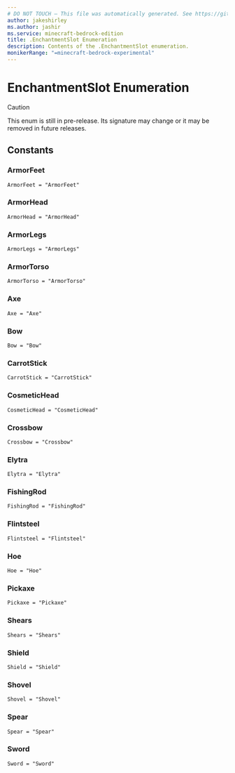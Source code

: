 ```yaml
---
# DO NOT TOUCH — This file was automatically generated. See https://github.com/mojang/minecraftapidocsgenerator to modify descriptions, examples, etc.
author: jakeshirley
ms.author: jashir
ms.service: minecraft-bedrock-edition
title: .EnchantmentSlot Enumeration
description: Contents of the .EnchantmentSlot enumeration.
monikerRange: "=minecraft-bedrock-experimental"
---
```

# EnchantmentSlot Enumeration

> [!CAUTION]
> This enum is still in pre-release.  Its signature may change or it may be removed in future releases.

## Constants
### **ArmorFeet**
`ArmorFeet = "ArmorFeet"`
### **ArmorHead**
`ArmorHead = "ArmorHead"`
### **ArmorLegs**
`ArmorLegs = "ArmorLegs"`
### **ArmorTorso**
`ArmorTorso = "ArmorTorso"`
### **Axe**
`Axe = "Axe"`
### **Bow**
`Bow = "Bow"`
### **CarrotStick**
`CarrotStick = "CarrotStick"`
### **CosmeticHead**
`CosmeticHead = "CosmeticHead"`
### **Crossbow**
`Crossbow = "Crossbow"`
### **Elytra**
`Elytra = "Elytra"`
### **FishingRod**
`FishingRod = "FishingRod"`
### **Flintsteel**
`Flintsteel = "Flintsteel"`
### **Hoe**
`Hoe = "Hoe"`
### **Pickaxe**
`Pickaxe = "Pickaxe"`
### **Shears**
`Shears = "Shears"`
### **Shield**
`Shield = "Shield"`
### **Shovel**
`Shovel = "Shovel"`
### **Spear**
`Spear = "Spear"`
### **Sword**
`Sword = "Sword"`
